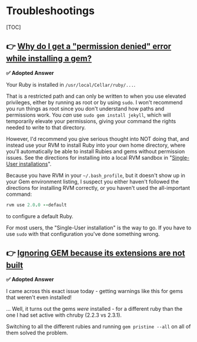 # Troubleshootings

[TOC]



##  👉 [Why do I get a "permission denied" error while installing a gem?](https://stackoverflow.com/questions/17550903/why-do-i-get-a-permission-denied-error-while-installing-a-gem)

**✅ Adopted Answer** 

Your Ruby is installed in `/usr/local/Cellar/ruby/...`.

That is a restricted path and can only be written to when you use elevated privileges, either by running as root or by using `sudo`. I won't recommend you run things as root since you don't understand how paths and permissions work. You *can* use `sudo gem install jekyll`, which will temporarily elevate your permissions, giving your command the rights needed to write to that directory.

However, I'd recommend you give serious thought into NOT doing that, and instead use your RVM to install Ruby into your own home directory, where you'll automatically be able to install Rubies and gems without permission issues. See the directions for installing into a local RVM sandbox in "[Single-User installations](https://rvm.io/rvm/install#explained)".

Because you have RVM in your `~/.bash_profile`, but it doesn't show up in your Gem environment listing, I suspect you either haven't followed the directions for installing RVM correctly, or you haven't used the all-important command:

```rb
rvm use 2.0.0 --default
```

to configure a default Ruby. 

For most users, the "Single-User installation" is the way to go. If you have to use `sudo` with that configuration you've done something wrong.



## 👉  [Ignoring GEM because its extensions are not built](https://stackoverflow.com/questions/38797458/ignoring-gem-because-its-extensions-are-not-built) 

**✅ Adopted Answer** 

I came across this exact issue today - getting warnings like this for gems that weren't even installed!

... Well, it turns out the gems *were* installed - for a different ruby than the one I had set active with chruby (2.2.3 vs 2.3.1). 

Switching to all the different rubies and running `gem pristine --all` on all of them solved the problem.



